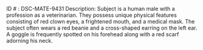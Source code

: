 ID # : DSC-MATE-9431
Description: Subject is a human male with a profession as a veterinarian. They possess unique physical features consisting of red clown eyes, a frightened mouth, and a medical mask. The subject often wears a red beanie and a cross-shaped earring on the left ear. A goggle is frequently spotted on his forehead along with a red scarf adorning his neck.